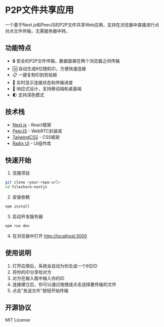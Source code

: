 # P2P文件共享应用

一个基于Next.js和PeerJS的P2P文件共享Web应用，支持在浏览器中直接进行点对点文件传输，无需服务器中转。

## 功能特点

- 🔒 安全的P2P文件传输，数据直接在两个浏览器之间传输
- 🆔 自动生成6位随机ID，方便快速连接
- 📋 一键复制ID到剪贴板
- 🎯 实时显示连接状态和传输进度
- 📱 响应式设计，支持移动端和桌面端
- 🌓 支持深色模式

## 技术栈

- [Next.js](https://nextjs.org/) - React框架
- [PeerJS](https://peerjs.com/) - WebRTC封装库
- [TailwindCSS](https://tailwindcss.com/) - CSS框架
- [Radix UI](https://www.radix-ui.com/) - UI组件库

## 快速开始

1. 克隆项目

```bash
git clone <your-repo-url>
cd fileshare-nextjs
```

2. 安装依赖

```bash
npm install
```

3. 启动开发服务器

```bash
npm run dev
```

4. 在浏览器中打开 [http://localhost:3000](http://localhost:3000)

## 使用说明

1. 打开应用后，系统会自动为你生成一个6位ID
2. 将你的ID分享给对方
3. 对方在输入框中输入你的ID
4. 连接建立后，你可以通过拖拽或点击选择要传输的文件
5. 点击"发送文件"按钮开始传输

## 开源协议

MIT License

